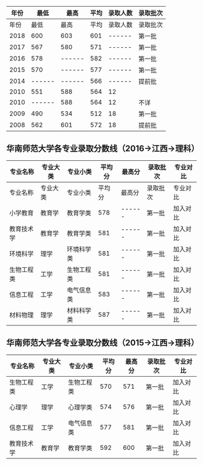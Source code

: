 
年份|最低|最高|平均|录取人数|录取批次
---|----|---|---|-------|-------
年份|最低|最高|平均|录取人数|录取批次
2018|600|603|601|------|第一批
2017|567|580|571|------|第一批
2016|578|------|582|------|第一批
2015|570|------|577|------|第一批
2014|------|------|566|------|提前批
2010|551|588|564|12|
2010|------|588|564|12|不详
2009|490|534|512|18|第一批
2008|562|601|572|18|提前批

## 华南师范大学各专业录取分数线（2016→江西→理科）

专业名称 | 专业大类 | 专业小类 | 平均分 | 最高分 | 录取批次 | 专业对比
-------|---------|---------|-------|-------|--------|--------
专业名称|专业大类|专业小类|平均分|最高分|录取批次|专业对比
小学教育|教育学|教育学类|578|------|第一批|加入对比
教育技术学|教育学|教育学类|581|------|第一批|加入对比
环境科学|理学|环境科学类|581|------|第一批|加入对比
生物工程类|工学|生物工程类|581|------|第一批|加入对比
信息工程|工学|电气信息类|583|------|第一批|加入对比
材料物理|理学|材料科学类|587|------|第一批|加入对比 

## 华南师范大学各专业录取分数线（2015→江西→理科）

专业名称 | 专业大类 | 专业小类 | 平均分 | 最高分 | 录取批次 | 专业对比
-------|---------|---------|-------|-------|--------|--------
生物工程类|工学|生物工程类|570|571|第一批|加入对比
心理学|理学|心理学类|574|576|第一批|加入对比
信息工程|工学|电气信息类|577|581|第一批|加入对比
教育技术学|教育学|教育学类|592|600|第一批|加入对比 